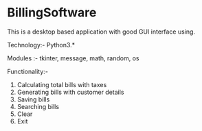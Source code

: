 # BillingSoftware
This is a desktop based application with good GUI interface using.

Technology:- Python3.*

Modules :- tkinter, message, math, random, os

Functionality:-
1) Calculating total bills with taxes
2) Generating bills with customer details
3) Saving bills
4) Searching bills
5) Clear
6) Exit
